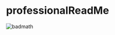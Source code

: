 # professionalReadMe


![badmath](https://img.shields.io/github/languages/top/nielsenjared/badmath)
